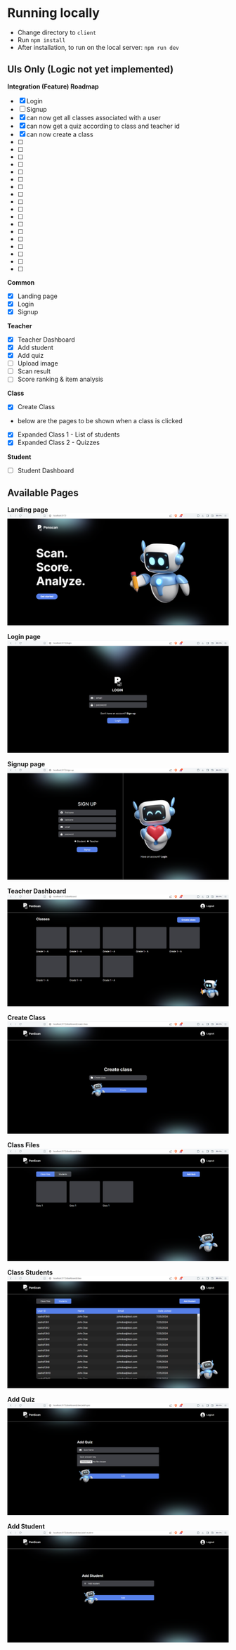 # Running locally

-   Change directory to `client`
-   Run `npm install`
-   After installation, to run on the local server: `npm run dev`

## UIs Only (Logic not yet implemented)

**Integration (Feature) Roadmap**

-   [x] Login
-   [ ] Signup
-   [x] can now get all classes associated with a user
-   [x] can now get a quiz according to class and teacher id
-   [x] can now create a class
-   [ ]
-   [ ]
-   [ ]
-   [ ]
-   [ ]
-   [ ]
-   [ ]
-   [ ]
-   [ ]
-   [ ]
-   [ ]
-   [ ]
-   [ ]
-   [ ]
-   [ ]
-   [ ]
-   [ ]
-   [ ]

**Common**

-   [x] Landing page
-   [x] Login
-   [x] Signup

**Teacher**

-   [x] Teacher Dashboard
-   [x] Add student
-   [x] Add quiz
-   [ ] Upload image
-   [ ] Scan result
-   [ ] Score ranking & item analysis

**Class**

-   [x] Create Class
-   below are the pages to be shown when a class is clicked
-   [x] Expanded Class 1 - List of students
-   [x] Expanded Class 2 - Quizzes

**Student**

-   [ ] Student Dashboard

## Available Pages

**Landing page**
![Landing Page](./client/src/assets/ScreeshotPages/landing-page.png)

**Login page**
![Login Page](./client/src/assets/ScreeshotPages/login-page.png)

**Signup page**
![Login Page](./client/src/assets/ScreeshotPages/signup.png)

**Teacher Dashboard**
![Login Page](./client/src/assets/ScreeshotPages/teacher-dashboard.png)

**Create Class**
![Login Page](./client/src/assets/ScreeshotPages/create-class.png)

**Class Files**
![Login Page](./client/src/assets/ScreeshotPages/class-files.png)

**Class Students**
![Login Page](./client/src/assets/ScreeshotPages/class-students.png)

**Add Quiz**
![Login Page](./client/src/assets/ScreeshotPages/add-quiz.png)

**Add Student**
![Login Page](./client/src/assets/ScreeshotPages/add-student.png)
